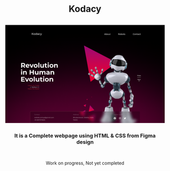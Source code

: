 <h1 align="center">
 <br> 
    Kodacy
 <br>
 <br>
    <img src="https://github.com/amiyapati/Kodacy-Web-Practice/blob/main/kodacy.png" />
 <h3 align="center"> It is a Complete webpage using HTML & CSS from Figma design </h3>
 <br>
<p align="center"> Work on progress, Not yet completed 

